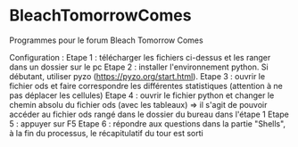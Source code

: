 # BleachTomorrowComes
Programmes pour le forum Bleach Tomorrow Comes

Configuration :
Etape 1 : télécharger les fichiers ci-dessus et les ranger dans un dossier sur le pc
Etape 2 : installer l'environnement python. Si débutant, utiliser pyzo (https://pyzo.org/start.html).
Etape 3 : ouvrir le fichier ods et faire correspondre les différentes statistiques (attention à ne pas déplacer les cellules)
Etape 4 : ouvrir le fichier python et changer le chemin absolu du fichier ods (avec les tableaux) => il s'agit de pouvoir accéder au fichier ods rangé dans le dossier du bureau dans l'étape 1
Etape 5 : appuyer sur F5
Etape 6 : répondre aux questions dans la partie "Shells", à la fin du processus, le récapitulatif du tour est sorti
